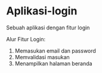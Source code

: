 # Aplikasi-login
Sebuah aplikasi dengan fitur login

Alur Fitur Login:
1. Memasukan email dan password
2. Memvalidasi masukan
3. Menampilkan halaman beranda
